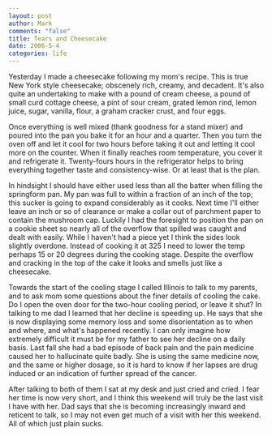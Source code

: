```yaml
--- 
layout: post
author: Mark
comments: "false"
title: Tears and Cheesecake
date: 2006-5-4
categories: life
---
```

Yesterday I made a cheesecake following my mom's recipe. This is true New York style cheesecake; obscenely rich, creamy, and decadent. It's also quite an undertaking to make with a pound of cream cheese, a pound of small curd cottage cheese, a pint of sour cream, grated lemon rind, lemon juice, sugar, vanilla, flour, a graham cracker crust, and four eggs.

Once everything is well mixed (thank goodness for a stand mixer) and poured into the pan you bake it for an hour and a quarter. Then you turn the oven off and let it cool for two hours before taking it out and letting it cool more on the counter. When it finally reaches room temperature, you cover it and refrigerate it. Twenty-fours hours in the refrigerator helps to bring everything together taste and consistency-wise. Or at least that is the plan.

In hindsight I should have either used less than all the batter when filling the springform pan. My pan was full to within a fraction of an inch of the top; this sucker is going to expand considerably as it cooks. Next time I'll either leave an inch or so of clearance or make a collar out of parchment paper to contain the mushroom cap. Luckily I had the foresight to position the pan on a cookie sheet so nearly all of the overflow that spilled was caught and dealt with easily. While I haven't had a piece yet I think the sides look slightly overdone. Instead of cooking it at 325 I need to lower the temp perhaps 15 or 20 degrees during the cooking stage. Despite the overflow and cracking in the top of the cake it looks and smells just like a cheesecake.

Towards the start of the cooling stage I called Illinois to talk to my parents, and to ask mom some questions about the finer details of cooling the cake. Do I open the oven door for the two-hour cooling period, or leave it shut? In talking to me dad I learned that her decline is speeding up. He says that she is now displaying some memory loss and some disorientation as to when and where, and what's happened recently. I can only imagine how extremely difficult it must be for my father to see her decline on a daily basis. Last fall she had a bad episode of back pain and the pain medicine caused her to hallucinate quite badly. She is using the same medicine now, and the same or higher dosage, so it is hard to know if her lapses are drug induced or an indication of further spread of the cancer.

After talking to both of them I sat at my desk and just cried and cried. I fear her time is now very short, and I think this weekend will truly be the last visit I have  with her. Dad says that she is becoming increasingly inward and reticent to talk, so I may not even get much of a visit with her this weekend. All of which just plain sucks.
